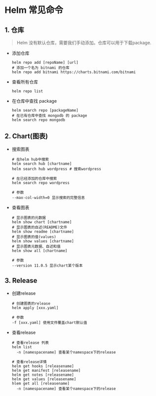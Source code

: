 # Helm 常见命令

## 1. 仓库

> Helm 没有默认仓库，需要我们手动添加。仓库可以用于下载package.

- 添加仓库

  ```shell
  helm repo add [repoName] [url]
  # 添加一个名为 bitnami 的仓库
  helm repo add bitnami https://charts.bitnami.com/bitnami
  ```

- 查看所有仓库

  ```shell
  helm repo list
  ```

- 在仓库中查找 package

  ```shell
  helm search repo [packageName]
  # 在已有仓库中查找 mongodb 的 package
  helm search repo mongodb
  ```

## 2. Chart(图表)

- 搜索图表

  ```shell
  # 在helm hub中搜索
  helm search hub [chartname]
  helm search hub wordpress # 搜索wordpress
  
  # 在已经添加的仓库中搜索
  helm search repo wordpress
  
  # 参数
  --max-col-width=0 显示搜索的完整信息
  ```

- 查看图表

  ```shell
  # 显示图表的元数据
  helm show chart [chartname]
  # 显示图表的自述(README)文件
  helm show readme [chartname]
  # 显示图表的值(values)
  helm show values [chartname]
  # 显示图表元数据、自述和值
  helm show all [chartname]
  
  # 参数
  --version 11.0.5 显示chart某个版本
  ```

## 3. Release

- 创建release

  ```shell
  # 创建图表的release
  helm apply [xxx.yaml]
  
  # 参数
  -f [xxx.yaml] 使用文件覆盖chart默认值
  ```

- 查看release

  ```shell
  # 查看release 列表
  helm list
  	-n [namespacename] 查看某个namespace下的release
  	
  # 查看release详情
  helm get hooks [releasename]
  helm get manifest [releasename]
  helm get notes [releasename]
  helm get values [releasename]
  hlem get all [releasename]
  	-n [namespacename] 查看某个namespace下的release
  ```

  